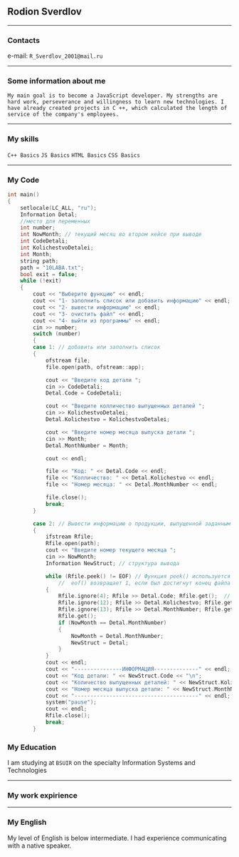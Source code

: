 ## Rodion Sverdlov
***
### Contacts
e-mail: `R_Sverdlov_2001@mail.ru`
***
### Some information about me
`My main goal is to become a JavaScript developer. My strengths are hard work, perseverance and willingness to learn new technologies. I have already created projects in C ++, which calculated the length of service of the company's employees.`
***
### My skills
`C++ Basics`
`JS Basics`
`HTML Basics`
`CSS Basics`
***
### My Code
```C++
int main()
{
	setlocale(LC_ALL, "ru");
	Information Detal;
	//место для переменных
	int number;
	int NowMonth; // текущий месяц во втором кейсе при выводе
	int CodeDetali;
	int KolichestvoDetalei;
	int Month;
	string path;
	path = "10LABA.txt";
	bool exit = false;
	while (!exit)
	{
		cout << "Выберите функцию" << endl;
		cout << "1- заполнить список или добавить информацию" << endl;
		cout << "2- вывести информацию" << endl;
		cout << "3- очистить файл" << endl;
		cout << "4- выйти из программы" << endl;
		cin >> number;
		switch (number)
		{
		case 1: // добавить или заполнить список
		{
			ofstream file;
			file.open(path, ofstream::app);

			cout << "Введите код детали ";
			cin >> CodeDetali;
			Detal.Code = CodeDetali;

			cout << "Введите колличество выпущенных деталей ";
			cin >> KolichestvoDetalei;
			Detal.Kolichestvo = KolichestvoDetalei;

			cout << "Введите номер месяца выпуска детали ";
			cin >> Month;
			Detal.MonthNumber = Month;

			cout << endl;

			file << "Код: " << Detal.Code << endl;
			file << "Колличество: " << Detal.Kolichestvo << endl;
			file << "Номер месяца: " << Detal.MonthNumber << endl;

			file.close();
			break;
		}

		case 2: // Вывести информацию о продукции, выпущенной заданным цехом за последний месяц.
		{
			ifstream Rfile;
			Rfile.open(path);
			cout << "Введите номер текущего месяца ";
			cin >> NowMonth;
			Information NewStruct; // структура вывода

			while (Rfile.peek() != EOF) // Функция peek() используется с потоками ввода и возвращает следующий символ потока или EOF, если достигнут конец файла. peek() не удаляет символ из потока.
				//  eof() возвращает 1, если был достигнут конец файла
			{
				Rfile.ignore(4); Rfile >> Detal.Code; Rfile.get();  // Функция ignore() используется с потоками ввода. Она считывает и выбрасывает символы, пока не считает num символов
				Rfile.ignore(12); Rfile >> Detal.Kolichestvo; Rfile.get();
				Rfile.ignore(13); Rfile >> Detal.MonthNumber; Rfile.get();
				Rfile.get();
				if (NowMonth == Detal.MonthNumber)
				{
					NowMonth = Detal.MonthNumber;
					NewStruct = Detal;
				}
			}
			cout << endl;
			cout << "---------------ИНФОРМАЦИЯ--------------" << endl;
			cout << "Код детали: " << NewStruct.Code << "\n";
			cout << "Количество выпущенных деталей: " << NewStruct.Kolichestvo << "\n";
			cout << "Номер месяца выпуска детали: " << NewStruct.MonthNumber << "\n";
			cout << "---------------------------------------" << endl;
			system("pause");
			cout << endl;
			Rfile.close();
			break;
		}
```
### My Education
I am studying at `BSUIR` on the specialty Information Systems and Technologies
***
### My work expirience
***
### My English
My level of English is below intermediate. I had experience communicating with a native speaker.

